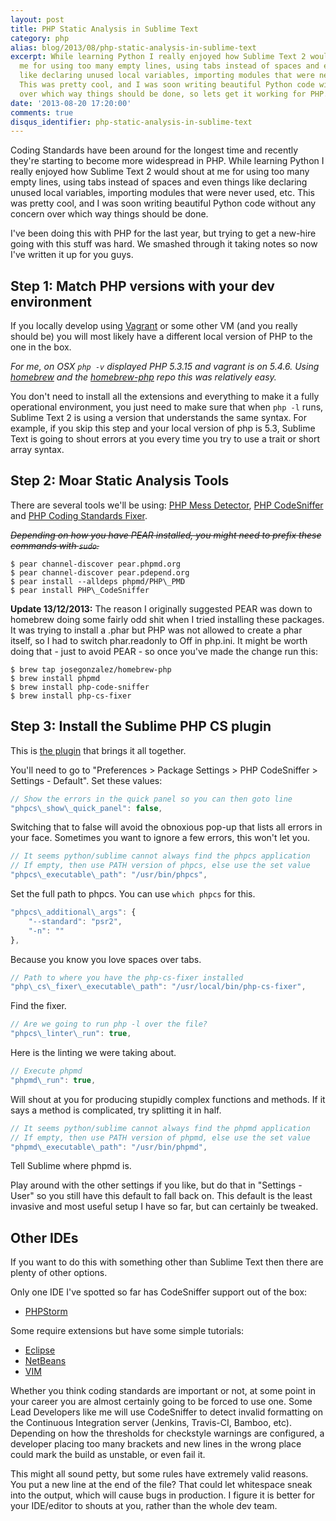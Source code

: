 ```yaml
---
layout: post
title: PHP Static Analysis in Sublime Text
category: php
alias: blog/2013/08/php-static-analysis-in-sublime-text
excerpt: While learning Python I really enjoyed how Sublime Text 2 would shout at
  me for using too many empty lines, using tabs instead of spaces and even things
  like declaring unused local variables, importing modules that were never used, etc.
  This was pretty cool, and I was soon writing beautiful Python code without any concern
  over which way things should be done, so lets get it working for PHP.
date: '2013-08-20 17:20:00'
comments: true
disqus_identifier: php-static-analysis-in-sublime-text
---
```


Coding Standards have been around for the longest time and recently they're starting to become more widespread in PHP. While learning Python I really enjoyed how Sublime Text 2 would shout at me for using too many empty lines, using tabs instead of spaces and even things like declaring unused local variables, importing modules that were never used, etc. This was pretty cool, and I was soon writing beautiful Python code without any concern over which way things should be done.

I've been doing this with PHP for the last year, but trying to get a new-hire going with this stuff was hard. We smashed through it taking notes so now I've written it up for you guys.

## Step 1: Match PHP versions with your dev environment

If you locally develop using [Vagrant](http://www.vagrantup.com) or some other VM (and you really should be) you will most likely have a different local version of PHP to the one in the box.

_For me, on OSX `php -v` displayed PHP 5.3.15 and vagrant is on 5.4.6. Using [homebrew](http://brew.sh/) and the [homebrew-php](https://github.com/josegonzalez/homebrew-php) repo this was relatively easy._

You don't need to install all the extensions and everything to make it a fully operational environment, you just need to make sure that when `php -l` runs, Sublime Text 2 is using a version that understands the same syntax. For example, if you skip this step and your local version of php is 5.3, Sublime Text is going to shout errors at you every time you try to use a trait or short array syntax.

## Step 2: Moar Static Analysis Tools

There are several tools we'll be using: [PHP Mess Detector](http://phpmd.org/), [PHP CodeSniffer](https://github.com/squizlabs/PHP_CodeSniffer) and [PHP Coding Standards Fixer](https://github.com/fabpot/PHP-CS-Fixer).

<s>_Depending on how you have PEAR installed, you might need to prefix these commands with `sudo`._</s>

~~~console
$ pear channel-discover pear.phpmd.org
$ pear channel-discover pear.pdepend.org
$ pear install --alldeps phpmd/PHP\_PMD
$ pear install PHP\_CodeSniffer
~~~

**Update 13/12/2013:** The reason I originally suggested PEAR was down to homebrew doing some fairly odd shit when I tried installing these packages. It was trying to install a .phar but PHP was not allowed to create a phar itself, so I had to switch phar.readonly to Off in php.ini. It might be worth doing that - just to avoid PEAR - so once you've made the change run this:

~~~console
$ brew tap josegonzalez/homebrew-php
$ brew install phpmd
$ brew install php-code-sniffer
$ brew install php-cs-fixer
~~~

## Step 3: Install the Sublime PHP CS plugin

This is [the plugin](http://www.soulbroken.co.uk/code/sublimephpcs/) that brings it all together.

You'll need to go to "Preferences > Package Settings > PHP CodeSniffer > Settings - Default". Set these values:

~~~js
// Show the errors in the quick panel so you can then goto line
"phpcs\_show\_quick_panel": false,
~~~

Switching that to false will avoid the obnoxious pop-up that lists all errors in your face. Sometimes you want to ignore a few errors, this won't let you.

~~~js
// It seems python/sublime cannot always find the phpcs application
// If empty, then use PATH version of phpcs, else use the set value
"phpcs\_executable\_path": "/usr/bin/phpcs",
~~~

Set the full path to phpcs. You can use `which phpcs` for this.

~~~js
"phpcs\_additional\_args": {
    "--standard": "psr2",
    "-n": ""
},
~~~

Because you know you love spaces over tabs.

~~~js
// Path to where you have the php-cs-fixer installed
"php\_cs\_fixer\_executable\_path": "/usr/local/bin/php-cs-fixer",
~~~

Find the fixer.

~~~js
// Are we going to run php -l over the file?
"phpcs\_linter\_run": true,
~~~

Here is the linting we were taking about.

~~~js
// Execute phpmd
"phpmd\_run": true,
~~~

Will shout at you for producing stupidly complex functions and methods. If it says a method is complicated, try splitting it in half.

~~~js
// It seems python/sublime cannot always find the phpmd application
// If empty, then use PATH version of phpmd, else use the set value
"phpmd\_executable\_path": "/usr/bin/phpmd",
~~~

Tell Sublime where phpmd is.

Play around with the other settings if you like, but do that in "Settings - User" so you still have this default to fall back on. This default is the least invasive and most useful setup I have so far, but can certainly be tweaked.

## Other IDEs

If you want to do this with something other than Sublime Text then there are plenty of other options.

Only one IDE I've spotted so far has CodeSniffer support out of the box:

* [PHPStorm](http://www.jetbrains.com/phpstorm/webhelp/code-sniffer.html)

Some require extensions but have some simple tutorials:

* [Eclipse](http://www.rdeeson.com/weblog/89/enforce-coding-standards-with-php_codesniffer-and-eclipse-ide-on-ubuntu-linux.html)
* [NetBeans](http://www.amaxus.com/cms-blog/coding-standards-netbeans-php-codesniffer)
* [VIM](http://joncairns.com/2012/03/vim-with-php-code-sniffer-mess-detector-and-code-coverage/)


Whether you think coding standards are important or not, at some point in your career you are almost certainly going to be forced to use one. Some Lead Developers like me will use CodeSniffer to detect invalid formatting on the Continuous Integration server (Jenkins, Travis-CI, Bamboo, etc). Depending on how the thresholds for checkstyle warnings are configured, a developer placing too many brackets and new lines in the wrong place could mark the build as unstable, or even fail it.

This might all sound petty, but some rules have extremely valid reasons. You put a new line at the end of the file? That could let whitespace sneak into the output, which will cause bugs in production. I figure it is better for your IDE/editor to shouts at you, rather than the whole dev team.
